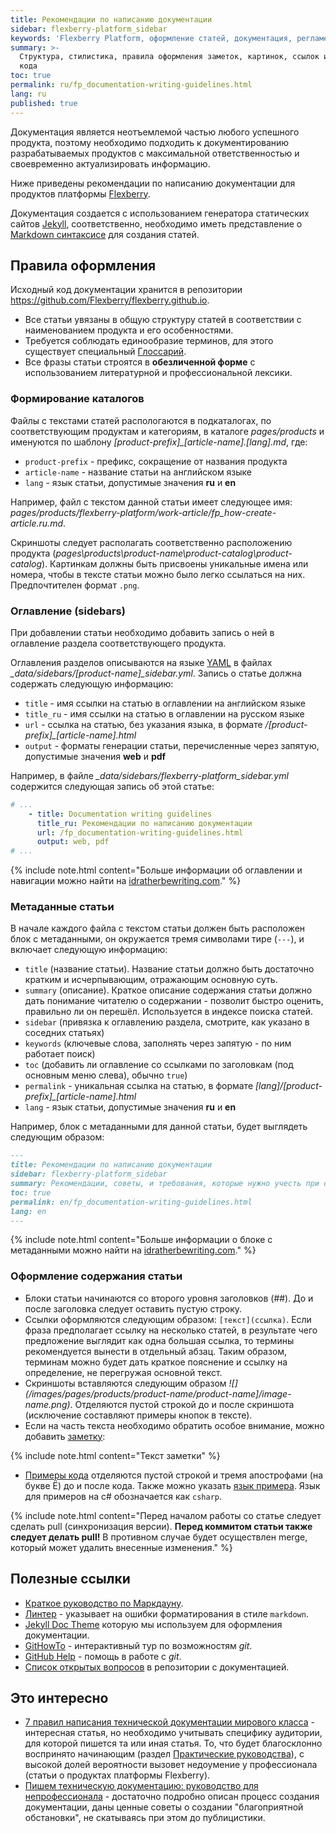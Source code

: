 ```yaml
---
title: Рекомендации по написанию документации
sidebar: flexberry-platform_sidebar
keywords: 'Flexberry Platform, оформление статей, документация, регламент'
summary: >-
  Структура, стилистика, правила оформления заметок, картинок, ссылок и примеров
  кода
toc: true
permalink: ru/fp_documentation-writing-guidelines.html
lang: ru
published: true
---
```


Документация является неотъемлемой частью любого успешного продукта, поэтому необходимо подходить к документированию разрабатываемых продуктов с максимальной ответственностью и своевременно актуализировать информацию.

Ниже приведены рекомендации по написанию документации для продуктов платформы [Flexberry](https://flexberry.github.io/ru//fp_landing_page.html).

Документация создается с использованием генератора статических сайтов [Jekyll](https://jekyllrb.com/), соответственно, необходимо иметь представление о [Markdown синтаксисе](https://daringfireball.net/projects/markdown/syntax) для создания статей.

## Правила оформления

Исходный код документации хранится в репозитории <https://github.com/Flexberry/flexberry.github.io>.

* Все статьи увязаны в общую структуру статей в соответствии с наименованием продукта и его особенностями.
* Требуется соблюдать единообразие терминов, для этого существует специальный [Глоссарий](fp_glossary.html).
* Все фразы статьи строятся в __обезличенной форме__ с использованием литературной и профессиональной лексики.

### Формирование каталогов

Файлы с текстами статей распологаются в подкаталогах, по соответствующим продуктам и категориям, в каталоге _pages/products_ и именуются по шаблону _\[product-prefix\]\_\[article-name\].\[lang\].md_, где:

* `product-prefix` - префикс, сокращение от названия продукта
* `article-name` - название статьи на английском языке
* `lang` - язык статьи, допустимые значения **ru** и **en**

Например, файл с текстом данной статьи имеет следующее имя: _pages/products/flexberry-platform/work-article/fp_how-create-article.ru.md_.

Скриншоты следует располагать соответственно расположению продукта (_pages\products\product-name\product-catalog\product-catalog_). Картинкам должны быть присвоены уникальные имена или номера, чтобы в тексте статьи можно было легко ссылаться на них. Предпочтителен формат `.png`.

### Оглавление (sidebars)

При добавлении статьи необходимо добавить запись о ней в оглавление раздела соответствующего продукта.

Оглавления разделов описываются на языке [YAML](https://yaml.org/) в файлах _\_data/sidebars/\[product-name\]\_sidebar.yml_.
Запись о статье должна содержать следующую информацию:

* `title` - имя ссылки на статью в оглавлении на английском языке
* `title_ru` - имя ссылки на статью в оглавлении на русском языке
* `url` - ссылка на статью, без указания языка, в формате _/\[product-prefix\]\_\[article-name\].html_
* `output` - форматы генерации статьи, перечисленные через запятую, допустимые значения **web** и **pdf**

Например, в файле _\_data/sidebars/flexberry-platform\_sidebar.yml_ содержится следующая запись об этой статье:

```yml
# ...
    - title: Documentation writing guidelines
      title_ru: Рекомендации по написанию документации
      url: /fp_documentation-writing-guidelines.html
      output: web, pdf
# ...
```

{% include note.html content="Больше информации об оглавлении и навигации можно найти на [idratherbewriting.com](https://idratherbewriting.com/documentation-theme-jekyll/mydoc_sidebar_navigation.html)." %}

### Метаданные статьи

В начале каждого файла с текстом статьи должен быть расположен блок с метаданными, он окружается тремя символами тире (`---`), и включает следующую информацию:

* `title` (название статьи). Название статьи должно быть достаточно кратким и исчерпывающим, отражающим основную суть.
* `summary` (описание). Краткое описание содержания статьи должно дать понимание читателю о содержании - позволит быстро оценить, правильно ли он перешёл. Используется в индексе поиска статей.
* `sidebar` (привязка к оглавлению раздела, смотрите, как указано в соседних статьях)
* `keywords` (ключевые слова, заполнять через запятую - по ним работает поиск)
* `toc` (добавить ли оглавление со ссылками по заголовкам (под основным меню слева), обычно `true`)
* `permalink` - уникальная ссылка на статью, в формате _\[lang\]/\[product-prefix\]\_\[article-name\].html_
* `lang` - язык статьи, допустимые значения **ru** и **en**

Например, блок с метаданными для данной статьи, будет выглядеть следующим образом:

```md
---
title: Рекомендации по написанию документации
sidebar: flexberry-platform_sidebar
summary: Рекомендации, советы, и требования, которые нужно учесть при создании статьи.
toc: true
permalink: en/fp_documentation-writing-guidelines.html
lang: en
---
```

{% include note.html content="Больше информации о блоке с метаданными можно найти на [idratherbewriting.com](https://idratherbewriting.com/documentation-theme-jekyll/mydoc_pages.html#frontmatter)." %}

### Оформление содержания статьи

* Блоки статьи начинаются со второго уровня заголовков (##). До и после заголовка следует оставить пустую строку.
* Ссылки оформляются следующим образом: `[текст](ссылка)`. Если фраза предполагает ссылку на несколько статей, в результате чего предложение выглядит как одна большая ссылка, то термины рекомендуется вынести в отдельный абзац. Таким образом, терминам можно будет дать краткое пояснение и ссылку на определение, не перегружая основной текст.
* Скриншоты вставляются следующим образом _\!\[\]\(/images/pages/products/product-name/product-name]/image-name.png)_. Отделяются пустой строкой до и после скриншота (исключение составляют примеры кнопок в тексте).
* Если на часть текста необходимо обратить особое внимание, можно добавить [заметку](https://flexberry.github.io/mydoc_alerts.html):

{% include note.html content="Текст заметки" %}

* [Примеры кода](https://flexberry.github.io/mydoc_code_samples.html) отделяются пустой строкой и тремя апострофами (на букве Ё) до и после кода. Также можно указать [язык примера](http://idratherbewriting.com/documentation-theme-jekyll/mydoc_syntax_highlighting.html#available-lexers).  Язык для примеров на c# обозначается как `csharp`.

{% include note.html content="Перед началом работы со статье следует сделать pull (синхронизация версии). **Перед коммитом статьи также следует делать pull!** В противном случае будет осуществлен merge, который может удалить внесенные изменения." %}

## Полезные ссылки

* [Краткое руководство по Маркдауну](https://paulradzkov.com/2014/markdown_cheatsheet/).
* [Линтер](https://marketplace.visualstudio.com/items?itemName=DavidAnson.vscode-markdownlint) - указывает на ошибки форматирования в стиле `markdown`.
* [Jekyll Doc Theme](https://idratherbewriting.com/documentation-theme-jekyll/) которую мы используем для оформления документации.
* [GitHowTo](https://githowto.com/ru) - интерактивный тур по возможностям _git_.
* [GitHub Help](https://help.github.com/) - помощь в работе с _git_.
* [Cписок открытых вопросов](https://github.com/Flexberry/flexberry.github.io/issues) в репозитории с документацией.

## Это интересно

* [7 правил написания технической документации мирового класса](https://habr.com/ru/post/303760/) - интересная статья, но необходимо учитывать специфику аудитории, для которой пишется та или иная статья. То, что будет благосклонно воспринято начинающим (раздел [Практические руководства](https://flexberry.github.io/ru//gpg_landing-page.html)), с высокой долей вероятности вызовет недоумение у профессионала (статьи о продуктах платформы Flexberry).
* [Пишем техническую документацию: руководство для непрофессионала](https://habr.com/ru/post/421549/) - достаточно подробно описан процесс создания документации, даны ценные советы о создании "благоприятной обстановки", не скатываясь при этом до публицистики.

